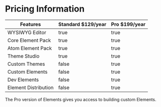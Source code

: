 # Pricing Information



<table><thead><tr><th>Features</th><th data-type="checkbox">Standard $129/year</th><th data-type="checkbox">Pro $199/year</th></tr></thead><tbody><tr><td>WYSIWYG Editor</td><td>true</td><td>true</td></tr><tr><td>Core Element Pack</td><td>true</td><td>true</td></tr><tr><td>Atom Element Pack</td><td>true</td><td>true</td></tr><tr><td>Theme Studio</td><td>true</td><td>true</td></tr><tr><td>Custom Themes</td><td>false</td><td>true</td></tr><tr><td>Custom Elements</td><td>false</td><td>true</td></tr><tr><td>Dev Elements</td><td>false</td><td>true</td></tr><tr><td>Element Distribution</td><td>false</td><td>true</td></tr></tbody></table>

The Pro version of Elements gives you access to building custom Elements.
